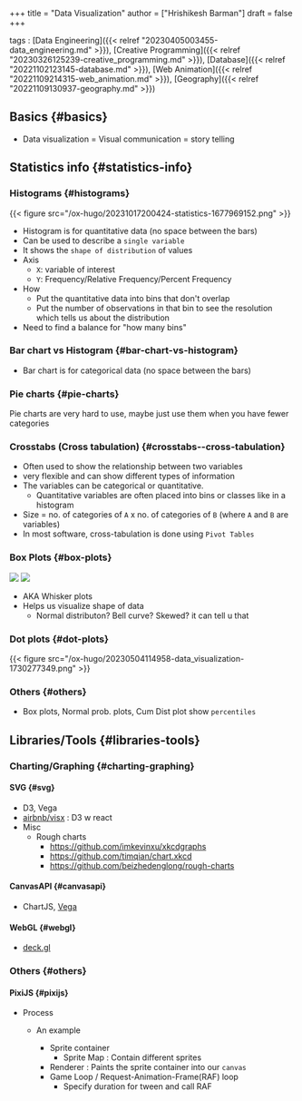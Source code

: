 +++
title = "Data Visualization"
author = ["Hrishikesh Barman"]
draft = false
+++

tags
: [Data Engineering]({{< relref "20230405003455-data_engineering.md" >}}), [Creative Programming]({{< relref "20230326125239-creative_programming.md" >}}), [Database]({{< relref "20221102123145-database.md" >}}), [Web Animation]({{< relref "20221109214315-web_animation.md" >}}), [Geography]({{< relref "20221109130937-geography.md" >}})


## Basics {#basics}

-   Data visualization = Visual communication = story telling


## Statistics info {#statistics-info}


### Histograms {#histograms}

{{< figure src="/ox-hugo/20231017200424-statistics-1677969152.png" >}}

-   Histogram is for quantitative data (no space between the bars)
-   Can be used to describe a `single variable`
-   It shows the `shape of distribution` of values
-   Axis
    -   `X`: variable of interest
    -   `Y`: Frequency/Relative Frequency/Percent Frequency
-   How
    -   Put the quantitative data into bins that don't overlap
    -   Put the number of observations in that bin to see the resolution which tells us about the distribution
-   Need to find a balance for "how many bins"


### Bar chart vs Histogram {#bar-chart-vs-histogram}

-   Bar chart is for categorical data (no space between the bars)


### Pie charts {#pie-charts}

Pie charts are very hard to use, maybe just use them when you have fewer categories


### Crosstabs (Cross tabulation) {#crosstabs--cross-tabulation}

-   Often used to show the relationship between two variables
-   very flexible and can show different types of information
-   The variables can be categorical or quantitative.
    -   Quantitative variables are often placed into bins or classes like in a histogram
-   Size = no. of categories of `A` x no. of categories of `B` (where `A` and `B` are variables)
-   In most software, cross-tabulation is done using `Pivot Tables`


### Box Plots {#box-plots}

![](/ox-hugo/20230504114958-data_visualization-1666400922.png)
![](/ox-hugo/20230504114958-data_visualization-1301896461.png)

-   AKA Whisker plots
-   Helps us visualize shape of data
    -   Normal distributon? Bell curve? Skewed? it can tell u that


### Dot plots {#dot-plots}

{{< figure src="/ox-hugo/20230504114958-data_visualization-1730277349.png" >}}


### Others {#others}

-   Box plots, Normal prob. plots, Cum Dist plot show `percentiles`


## Libraries/Tools {#libraries-tools}


### Charting/Graphing {#charting-graphing}


#### SVG {#svg}

-   D3, Vega
-   [airbnb/visx](https://github.com/airbnb/visx) : D3 w react
-   Misc
    -   Rough charts
        -   <https://github.com/imkevinxu/xkcdgraphs>
        -   <https://github.com/timqian/chart.xkcd>
        -   <https://github.com/beizhedenglong/rough-charts>


#### CanvasAPI {#canvasapi}

-   ChartJS, [Vega](https://vega.github.io/)


#### WebGL {#webgl}

-   [deck.gl](https://deck.gl/#/)


### Others {#others}


#### PixiJS {#pixijs}

<!--list-separator-->

-  Process

    <!--list-separator-->

    -  An example

        -   Sprite container
            -   Sprite Map : Contain different sprites
        -   Renderer : Paints the sprite container into our `canvas`
        -   Game Loop / Request-Animation-Frame(RAF) loop
            -   Specify duration for tween and call RAF

